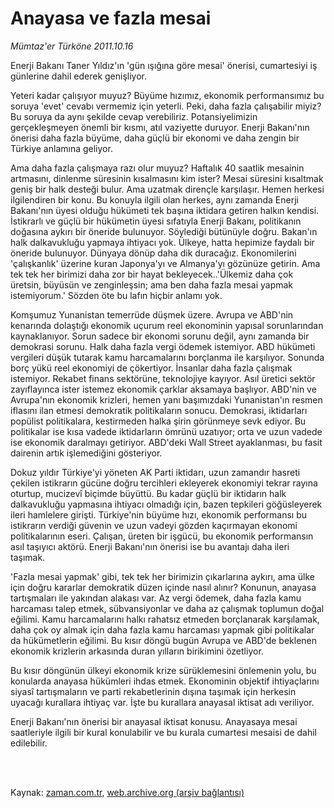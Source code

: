 # Anayasa ve fazla mesai

*Mümtaz'er Türköne 2011.10.16*

<td class="columnist-detail">
<p>Enerji Bakanı Taner Yıldız'ın 'gün ışığına göre mesai' önerisi, cumartesiyi iş günlerine dahil ederek genişliyor.</p>
<p>
<div id="haberMetinDiv">
<p>Yeteri kadar çalışıyor muyuz? Büyüme hızımız, ekonomik performansımız bu soruya 'evet' cevabı vermemiz için yeterli. Peki, daha fazla çalışabilir miyiz? Bu soruya da aynı şekilde cevap verebiliriz. Potansiyelimizin gerçekleşmeyen önemli bir kısmı, atıl vaziyette duruyor. Enerji Bakanı'nın önerisi daha fazla büyüme, daha güçlü bir ekonomi ve daha zengin bir Türkiye anlamına geliyor.
<p>Ama daha fazla çalışmaya razı olur muyuz? Haftalık 40 saatlik mesainin artmasını, dinlenme süresinin kısalmasını kim ister? Mesai süresini kısaltmak geniş bir halk desteği bulur. Ama uzatmak dirençle karşılaşır. Hemen herkesi ilgilendiren bir konu. Bu konuyla ilgili olan herkes, aynı zamanda Enerji Bakanı'nın üyesi olduğu hükümeti tek başına iktidara getiren halkın kendisi. İstikrarlı ve güçlü bir hükümetin üyesi sıfatıyla Enerji Bakanı, politikanın doğasına aykırı bir öneride bulunuyor. Söylediği bütünüyle doğru. Bakan'ın halk dalkavukluğu yapmaya ihtiyacı yok. Ülkeye, hatta hepimize faydalı bir öneride bulunuyor. Dünyaya dönüp daha dik duracağız. Ekonomilerini 'çalışkanlık' üzerine kuran Japonya'yı ve Almanya'yı gözünüze getirin. Ama tek tek her birimizi daha zor bir hayat bekleyecek..'Ülkemiz daha çok üretsin, büyüsün ve zenginleşsin; ama ben daha fazla mesai yapmak istemiyorum.' Sözden öte bu lafın hiçbir anlamı yok.
<p>Komşumuz Yunanistan temerrüde düşmek üzere. Avrupa ve ABD'nin kenarında dolaştığı ekonomik uçurum reel ekonominin yapısal sorunlarından kaynaklanıyor. Sorun sadece bir ekonomi sorunu değil, aynı zamanda bir demokrasi sorunu. Halk daha fazla vergi ödemek istemiyor. ABD hükümeti vergileri düşük tutarak kamu harcamalarını borçlanma ile karşılıyor. Sonunda borç yükü reel ekonomiyi de çökertiyor. İnsanlar daha fazla çalışmak istemiyor. Rekabet finans sektörüne, teknolojiye kayıyor. Asıl üretici sektör zayıflayınca ister istemez ekonomik çarklar aksamaya başlıyor. ABD'nin ve Avrupa'nın ekonomik krizleri, hemen yanı başımızdaki Yunanistan'ın resmen iflasını ilan etmesi demokratik politikaların sonucu. Demokrasi, iktidarları popülist politikalara, kestirmeden halka şirin görünmeye sevk ediyor. Bu politikalar ise kısa vadede iktidarların ömrünü uzatıyor; orta ve uzun vadede ise ekonomik daralmayı getiriyor. ABD'deki Wall Street ayaklanması, bu fasit dairenin artık işlemediğini gösteriyor.
<p>Dokuz yıldır Türkiye'yi yöneten AK Parti iktidarı, uzun zamandır hasreti çekilen istikrarın gücüne doğru tercihleri ekleyerek ekonomiyi tekrar rayına oturtup, mucizevî biçimde büyüttü. Bu kadar güçlü bir iktidarın halk dalkavukluğu yapmasına ihtiyacı olmadığı için, bazen tepkileri göğüsleyerek ileri hamlelere girişti. Türkiye'nin büyüme hızı, ekonomik performansı bu istikrarın verdiği güvenin ve uzun vadeyi gözden kaçırmayan ekonomi politikalarının eseri. Çalışan, üreten bir işgücü, bu ekonomik performansın asıl taşıyıcı aktörü. Enerji Bakanı'nın önerisi ise bu avantajı daha ileri taşımak.
<p>'Fazla mesai yapmak' gibi, tek tek her birimizin çıkarlarına aykırı, ama ülke için doğru kararlar demokratik düzen içinde nasıl alınır? Konunun, anayasa tartışmaları ile yakından alakası var. Az vergi ödemek, daha fazla kamu harcaması talep etmek, sübvansiyonlar ve daha az çalışmak toplumun doğal eğilimi. Kamu harcamalarını halkı rahatsız etmeden borçlanarak karşılamak, daha çok oy almak için daha fazla kamu harcaması yapmak gibi politikalar da hükümetlerin eğilimi. Bu kısır döngü bugün Avrupa ve ABD'de beklenen ekonomik krizlerin arkasında duran yılların birikimini özetliyor.
<p>Bu kısır döngünün ülkeyi ekonomik krize sürüklemesini önlemenin yolu, bu konularda anayasa hükümleri ihdas etmek. Ekonominin objektif ihtiyaçlarını siyasî tartışmaların ve parti rekabetlerinin dışına taşımak için herkesin uyacağı kurallara ihtiyaç var. İşte bu kurallara anayasal iktisat adı veriliyor.
<p>Enerji Bakanı'nın önerisi bir anayasal iktisat konusu. Anayasaya mesai saatleriyle ilgili bir kural konulabilir ve bu kurala cumartesi mesaisi de dahil edilebilir. </p></p></p></p></p></p></p></div>
</p>


<p><br>
		 </br></p></td>

Kaynak: [zaman.com.tr](http://zaman.com.tr/yazar.do?yazino=1191133), [web.archive.org (arşiv bağlantısı)](http://web.archive.org/web/20111220150822/http://www.zaman.com.tr:80/yazar.do?yazino=1191133)
